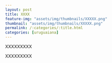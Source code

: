 ```yaml
---
layout: post
title: XXXX
feature-img: "assets/img/thumbnails/XXXXX.png"
thumbnail: "assets/img/thumbnails/XXXXX.png"
permalink: /:categories/:title.html
categories: [uruguaiana]
---
```

XXXXXXXXX
<!-- more -->
XXXXXXXXX
